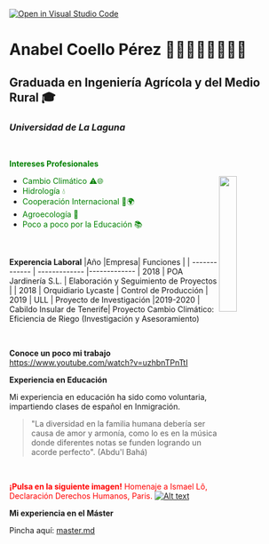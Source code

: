 [![Open in Visual Studio Code](https://classroom.github.com/assets/open-in-vscode-f059dc9a6f8d3a56e377f745f24479a46679e63a5d9fe6f495e02850cd0d8118.svg)](https://classroom.github.com/online_ide?assignment_repo_id=6129508&assignment_repo_type=AssignmentRepo)
# Anabel Coello Pérez :rose::deciduous_tree::ear_of_rice::cactus::sunflower::mushroom::mount_fuji::violin:
## Graduada en Ingeniería Agrícola y del Medio Rural :mortar_board:
### *Universidad de La Laguna* 
<br />

<span style="color:green"> **Intereses Profesionales**
<p> 
<img 
width="25%"
src="https://ep01.epimg.net/elpais/imagenes/2018/06/21/paco_nadal/1529603610_975669_1529650765_sumario_normal.jpg" align="right"> 

* <span style="color:green">Cambio Climático :warning::globe_with_meridians:        
* <span style="color:green">Hidrología :droplet:
* <span style="color:green">Cooperación Internacional :open_hands::earth_africa:
* <span style="color:green">Agroecología :seedling:
* <span style="color:green">Poco a poco por la Educación :books:
</p>
<br />

**Experencia Laboral**
|Año |Empresa| Funciones |
| ------------- | ------------- |-------------
| 2018  | POA Jardinería S.L.  | Elaboración y Seguimiento de Proyectos |
| 2018 | Orquidiario Lycaste  | Control de Producción
| 2019 | ULL | Proyecto de Investigación
|2019-2020 | Cabildo Insular de Tenerife| Proyecto Cambio Climático: Eficiencia de Riego (Investigación y Asesoramiento)

<br />

**Conoce un poco mi trabajo**
 https://www.youtube.com/watch?v=uzhbnTPnTtI
<br />


**Experiencia en Educación**

Mi experiencia en educación ha sido como voluntaria, impartiendo clases de español en Inmigración.

<blockquote cite="https://www.mundifrases.com/frases-de/abdul-baha/#:~:text=%E2%80%9CNo%20permit%C3%A1is%20que%20la%20diferencia,y%20rivalidad%20en%20vuestro%20coraz%C3%B3n.">
"La diversidad en la familia humana debería ser causa de amor y armonía, como lo es en la música donde diferentes notas se funden logrando un acorde perfecto". (Abdu'l Bahá)
</blockquote>
<br />

<span style="color:red"> **¡Pulsa en la siguiente imagen!** Homenaje a Ismael Lô, Declaración Derechos Humanos, Paris.
[![Alt text](https://i.pinimg.com/236x/ed/37/cf/ed37cf7817c3c8b240d1b95ddd5983d9--search.jpg)](https://www.youtube.com/watch?v=Bu-pRFmY_Pk)

**Mi experiencia en el Máster**

Pincha aquí: [master.md](https://github.com/ULL-MFP-AET-2122/aprender-markdown-anabel-coello-perez-alu0100885200/blob/397da01585adb759b96f7a61ff1f04fdec5ea654/m%C3%A1ster.md)